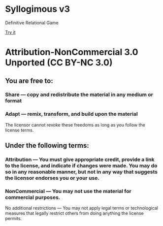 # Syllogimous v3

Definitive Relational Game

[Try it](https://4skinskywalker.github.io/Syllogimous-v3/)

# Attribution-NonCommercial 3.0 Unported (CC BY-NC 3.0)

## You are free to:
### Share — copy and redistribute the material in any medium or format
### Adapt — remix, transform, and build upon the material

The licensor cannot revoke these freedoms as long as you follow the license terms.

## Under the following terms:
### Attribution — You must give appropriate credit, provide a link to the license, and indicate if changes were made. You may do so in any reasonable manner, but not in any way that suggests the licensor endorses you or your use.
### NonCommercial — You may not use the material for commercial purposes.

No additional restrictions — You may not apply legal terms or technological measures that legally restrict others from doing anything the license permits.
